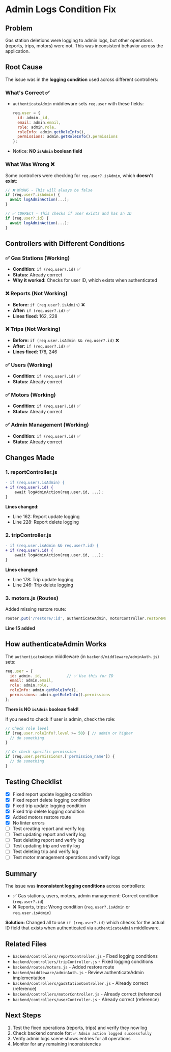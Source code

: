 # Admin Logs Condition Fix

## Problem
Gas station deletions were logging to admin logs, but other operations (reports, trips, motors) were not. This was inconsistent behavior across the application.

## Root Cause
The issue was in the **logging condition** used across different controllers:

### What's Correct ✅
- `authenticateAdmin` middleware sets `req.user` with these fields:
  ```javascript
  req.user = {
    id: admin._id,
    email: admin.email,
    role: admin.role,
    roleInfo: admin.getRoleInfo(),
    permissions: admin.getRoleInfo().permissions
  };
  ```
- Notice: **NO `isAdmin` boolean field**

### What Was Wrong ❌
Some controllers were checking for `req.user?.isAdmin`, which **doesn't exist**:

```javascript
// ❌ WRONG - This will always be false
if (req.user?.isAdmin) {
  await logAdminAction(...);
}

// ✅ CORRECT - This checks if user exists and has an ID
if (req.user?.id) {
  await logAdminAction(...);
}
```

## Controllers with Different Conditions

### ✅ Gas Stations (Working)
- **Condition:** `if (req.user?.id)` ✅
- **Status:** Already correct
- **Why it worked:** Checks for user ID, which exists when authenticated

### ❌ Reports (Not Working)
- **Before:** `if (req.user?.isAdmin)` ❌
- **After:** `if (req.user?.id)` ✅
- **Lines fixed:** 162, 228

### ❌ Trips (Not Working)
- **Before:** `if (req.user.isAdmin && req.user?.id)` ❌
- **After:** `if (req.user?.id)` ✅
- **Lines fixed:** 178, 246

### ✅ Users (Working)
- **Condition:** `if (req.user?.id)` ✅
- **Status:** Already correct

### ✅ Motors (Working)
- **Condition:** `if (req.user?.id)` ✅
- **Status:** Already correct

### ✅ Admin Management (Working)
- **Condition:** `if (req.user?.id)` ✅
- **Status:** Already correct

## Changes Made

### 1. reportController.js
```diff
- if (req.user?.isAdmin) {
+ if (req.user?.id) {
    await logAdminAction(req.user.id, ...);
}
```
**Lines changed:**
- Line 162: Report update logging
- Line 228: Report delete logging

### 2. tripController.js
```diff
- if (req.user.isAdmin && req.user?.id) {
+ if (req.user?.id) {
    await logAdminAction(req.user.id, ...);
}
```
**Lines changed:**
- Line 178: Trip update logging
- Line 246: Trip delete logging

### 3. motors.js (Routes)
Added missing restore route:
```javascript
router.put('/restore/:id', authenticateAdmin, motorController.restoreMotor);
```
**Line 15 added**

## How authenticateAdmin Works

The `authenticateAdmin` middleware (in `backend/middleware/adminAuth.js`) sets:

```javascript
req.user = {
  id: admin._id,           // ✅ Use this for ID
  email: admin.email,
  role: admin.role,
  roleInfo: admin.getRoleInfo(),
  permissions: admin.getRoleInfo().permissions
};
```

**There is NO `isAdmin` boolean field!**

If you need to check if user is admin, check the role:
```javascript
// Check role level
if (req.user.roleInfo?.level >= 50) { // admin or higher
  // do something
}

// Or check specific permission
if (req.user.permissions?.['permission_name']) {
  // do something
}
```

## Testing Checklist

- [x] Fixed report update logging condition
- [x] Fixed report delete logging condition  
- [x] Fixed trip update logging condition
- [x] Fixed trip delete logging condition
- [x] Added motors restore route
- [x] No linter errors
- [ ] Test creating report and verify log
- [ ] Test updating report and verify log
- [ ] Test deleting report and verify log
- [ ] Test updating trip and verify log
- [ ] Test deleting trip and verify log
- [ ] Test motor management operations and verify logs

## Summary

The issue was **inconsistent logging conditions** across controllers:

- ✅ Gas stations, users, motors, admin management: Correct condition (`req.user?.id`)
- ❌ Reports, trips: Wrong condition (`req.user?.isAdmin` or `req.user.isAdmin`)

**Solution:** Changed all to use `if (req.user?.id)` which checks for the actual ID field that exists when authenticated via `authenticateAdmin` middleware.

## Related Files

- `backend/controllers/reportController.js` - Fixed logging conditions
- `backend/controllers/tripController.js` - Fixed logging conditions  
- `backend/routes/motors.js` - Added restore route
- `backend/middleware/adminAuth.js` - Review authenticateAdmin implementation
- `backend/controllers/gasStationController.js` - Already correct (reference)
- `backend/controllers/motorController.js` - Already correct (reference)
- `backend/controllers/userController.js` - Already correct (reference)

## Next Steps

1. Test the fixed operations (reports, trips) and verify they now log
2. Check backend console for: `✅ Admin action logged successfully`
3. Verify admin logs scene shows entries for all operations
4. Monitor for any remaining inconsistencies

